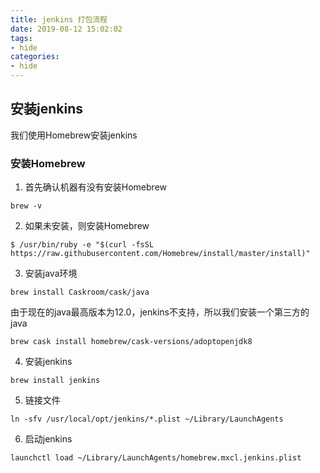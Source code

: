 ```yaml
---
title: jenkins 打包流程
date: 2019-08-12 15:02:02
tags:
- hide
categories:
- hide
---
```


## 安装jenkins
我们使用Homebrew安装jenkins

<!--more-->

### 安装Homebrew
1. 首先确认机器有没有安装Homebrew

```
brew -v
```

2. 如果未安装，则安装Homebrew

```
$ /usr/bin/ruby -e "$(curl -fsSL https://raw.githubusercontent.com/Homebrew/install/master/install)"
```

3. 安装java环境

```
brew install Caskroom/cask/java
```
由于现在的java最高版本为12.0，jenkins不支持，所以我们安装一个第三方的java

```
brew cask install homebrew/cask-versions/adoptopenjdk8
```

4. 安装jenkins

```
brew install jenkins
```

5. 链接文件

```
ln -sfv /usr/local/opt/jenkins/*.plist ~/Library/LaunchAgents
```

6. 启动jenkins

```
launchctl load ~/Library/LaunchAgents/homebrew.mxcl.jenkins.plist
```



